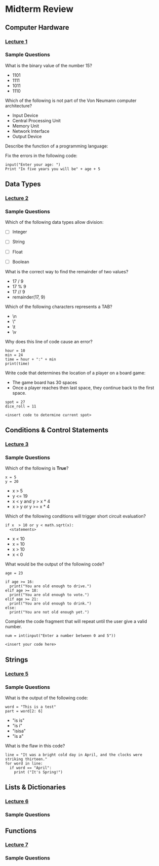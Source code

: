 # Midterm Review

## Computer Hardware

### [Lecture 1](https://github.com/UNO-Babb/Lecture1)

### Sample Questions
What is the binary value of the number 15?
- 1101
- 1111
- 1011
- 1110

Which of the following is not part of the Von Neumann computer architecture?
- Input Device
- Central Processing Unit
- Memory Unit
- Network Interface
- Output Device

Describe the function of a programming language:


Fix the errors in the following code:
```
input("Enter your age: ")
Print "In five years you will be" + age + 5
```

## Data Types
### [Lecture 2](https://github.com/UNO-Babb/Lecture2)
### Sample Questions
Which of the following data types allow division:
- [ ] Integer
- [ ] String
- [ ] Float
- [ ] Boolean


What is the correct way to find the remainder of two values?
- 17 / 9
- 17 % 9
- 17 // 9
- remainder(17, 9)

Which of the following characters represents a TAB?
- \n
- \\"
- \t
- \v

Why does this line of code cause an error?
```
hour = 10
min = 24
time = hour + ":" + min
print(time)
```

Write code that determines the location of a player on a board game:
- The game board has 30 spaces
- Once a player reaches then last space, they continue back to the first space.

```
spot = 27
dice_roll = 11

<insert code to determine current spot>
```


## Conditions & Control Statements
### [Lecture 3](https://github.com/UNO-Babb/Lecture3)
### Sample Questions
Which of the following is **True**?
```
x = 5
y = 20
```
- x > 5
- y <= 19
- x < y and y > x * 4
- x > y or y >= x * 4

Which of the following conditions will trigger short circuit evaluation?
```
if x  > 10 or y < math.sqrt(x):
  <statements>
```
- x < 10
- x = 10
- x > 10
- x < 0

What would be the output of the following code?
```
age = 23

if age >= 16:
  print("You are old enough to drive.")
elif age >= 18:
  print("You are old enough to vote.")
elif age >= 21:
  print("You are old enough to drink.")
else:
  print("You are not old enough yet.")
```

Complete the code fragment that will repeat until the user give a valid number.
```
num = int(input("Enter a number between 0 and 5"))

<insert your code here>
```

## Strings
### [Lecture 5](https://github.com/UNO-Babb/Lecture5)
### Sample Questions
What is the output of the following code:
```
word = "This is a test"
part = word[2: 6]
```
- "is is"
- "is i"
- "isisa"
- "is a"

What is the flaw in this code?
```
line = "It was a bright cold day in April, and the clocks were striking thirteen."
for word in line:
  if word == "April":
    print ("It's Spring!")
```

## Lists & Dictionaries
### [Lecture 6](https://github.com/UNO-Babb/Lecture6)
### Sample Questions


## Functions
### [Lecture 7](https://github.com/UNO-Babb/Lecture7)
### Sample Questions
